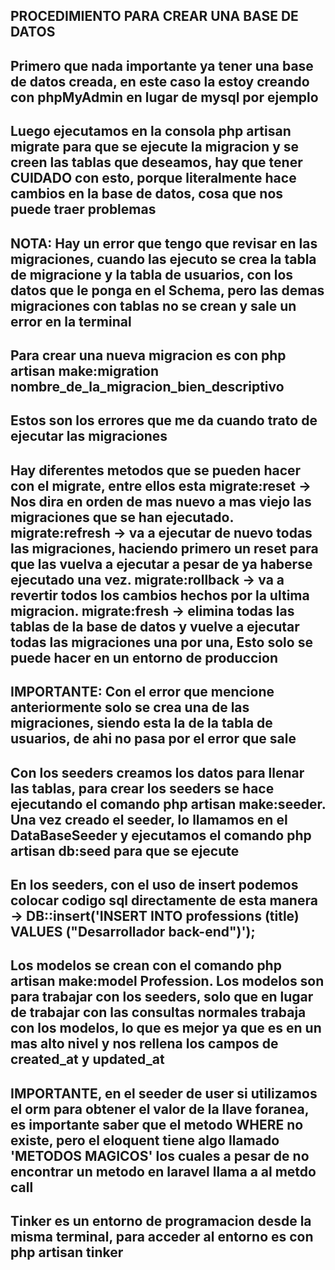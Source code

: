 ## PROCEDIMIENTO PARA CREAR UNA BASE DE DATOS ##

## Primero que nada importante ya tener una base de datos creada, en este caso la estoy creando con phpMyAdmin en lugar de mysql por ejemplo

## Luego ejecutamos en la consola php artisan migrate para que se ejecute la migracion y se creen las tablas que deseamos, hay que tener CUIDADO con esto, porque literalmente hace cambios en la base de datos, cosa que nos puede traer problemas

## NOTA: Hay un error que tengo que revisar en las migraciones,  cuando las ejecuto se crea la tabla de migracione y la tabla de usuarios, con los datos que le ponga en el Schema, pero las demas migraciones con tablas no se crean y sale un error en la terminal

## Para crear una nueva migracion es con php artisan make:migration nombre_de_la_migracion_bien_descriptivo

## Estos son los errores que me da cuando trato de ejecutar las migraciones 

## Hay diferentes metodos que se pueden hacer con el migrate, entre ellos esta migrate:reset -> Nos dira en orden de mas nuevo a mas viejo las migraciones que se han ejecutado. migrate:refresh -> va a ejecutar de nuevo todas las migraciones, haciendo primero un reset para que las vuelva a ejecutar a pesar de ya haberse ejecutado una vez. migrate:rollback -> va a revertir todos los cambios hechos por la ultima migracion. migrate:fresh -> elimina todas las tablas de la base de datos y vuelve a ejecutar todas las migraciones una por una, Esto solo se puede hacer en un entorno de produccion

## IMPORTANTE: Con el error que mencione anteriormente solo se crea una de las migraciones, siendo esta la de la tabla de usuarios, de ahi no pasa por el error que sale

## Con los seeders creamos los datos para llenar las tablas, para crear los seeders se hace ejecutando el comando php artisan make:seeder. Una vez creado el seeder, lo llamamos en el DataBaseSeeder y ejecutamos el comando php artisan db:seed para que se ejecute 

## En los seeders, con el uso de insert podemos colocar codigo sql directamente de esta manera -> DB::insert('INSERT INTO professions (title) VALUES ("Desarrollador back-end")');

## Los modelos se crean con el comando php artisan make:model Profession. Los modelos son para trabajar con los seeders, solo que en lugar de trabajar con las consultas normales trabaja con los modelos, lo que es mejor ya que es en un mas alto nivel y nos rellena los campos de created_at y updated_at

## IMPORTANTE, en el seeder de user si utilizamos el orm para obtener el valor de la llave foranea, es importante saber que el metodo WHERE no existe, pero el eloquent tiene algo llamado 'METODOS MAGICOS' los cuales a pesar de no encontrar un metodo en laravel llama a al metdo call

## Tinker es un entorno de programacion desde la misma terminal, para acceder al entorno es con php artisan tinker
 

